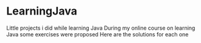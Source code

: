 # LearningJava
Little projects i did while learning Java
During my online course on learning Java some exercises were proposed
Here are the solutions for each one
